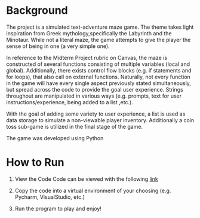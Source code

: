 
# Background
The project is a simulated text-adventure maze game. The theme takes light inspiration from Greek
mythology,specifically the Labyrinth and the Minotaur. While not a literal maze, the game attempts
to give the player the sense of being in one (a very simple one).

In reference to the Midterm Project rubric on Canvas, the maze is constructed of several functions
consisting of multiple variables (local and global). Additionally, there exists control flow blocks
(e.g. if statements and for loops), that also call on external functions. Naturally, not every function
in the game will have every single aspect previously stated simultaneously, but spread across the code
to provide the goal user experience. Strings throughout are manipulated in various ways
(e.g. prompts, text for user instructions/experience, being added to a list ,etc.).

With the goal of adding some variety to user experience, a list is used as data storage to simulate
a non-viewable player inventory. Additionally a coin toss sub-game is utilized in the final stage
of the game.

The game was developed using Python

# How to Run

1. View the Code
Code can be viewed with the following [link](https://github.com/JAMPS657/Personal_Projects/blob/main/Personal%20Programming%20Projects/Simple%20Text%20Adventure%20Game/Greek%20Mythology%20Inspired%20Text%20Game.py)

2. Copy the code into a virtual environment of your choosing (e.g. Pycharm, VisualStudio, etc.)

3. Run the program to play and enjoy!

